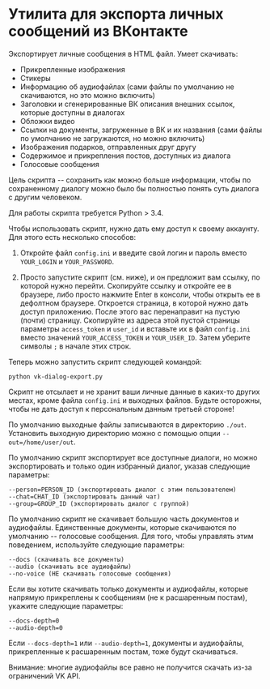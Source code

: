 # Утилита для экспорта личных сообщений из ВКонтакте

Экспортирует личные сообщения в HTML файл.
Умеет скачивать:
- Прикрепленные изображения
- Стикеры
- Информацию об аудиофайлах (сами файлы по умолчанию не скачиваются, но это можно включить)
- Заголовки и сгенерированные ВК описания внешних ссылок, которые доступны в диалогах
- Обложки видео
- Ссылки на документы, загруженные в ВК и их названия (сами файлы по умолчанию не загружаются, но можно включить)
- Изображения подарков, отправленных друг другу
- Содержимое и прикрепления постов, доступных из диалога
- Голосовые сообщения

Цель скрипта -- сохранить как можно больше информации, чтобы по сохраненному диалогу можно было бы полностью понять суть диалога с другим человеком.

Для работы скрипта требуется Python > 3.4.

Чтобы использовать скрипт, нужно дать ему доступ к своему аккаунту.
Для этого есть несколько способов:

1. Откройте файл `config.ini` и введите свой логин и пароль вместо `YOUR_LOGIN` и `YOUR_PASSWORD`.

2. Просто запустите скрипт (см. ниже), и он предложит вам ссылку, по которой нужно перейти.
Скопируйте ссылку и откройте ее в браузере, либо просто нажмите Enter в консоли, чтобы открыть ее в дефолтном браузере.
Откроется страница, в которой нужно дать доступ приложению.
После этого вас перенаправит на пустую (почти) страницу.
Скопируйте из адреса этой пустой страницы параметры `access_token` и `user_id` и вставьте их в файл `config.ini` вместо значений `YOUR_ACCESS_TOKEN` и `YOUR_USER_ID`.
Затем уберите символы `;` в начале этих строк.

Теперь можно запустить скрипт следующей командой:

```
python vk-dialog-export.py
```

Скрипт не отсылает и не хранит ваши личные данные в каких-то других местах, кроме файла `config.ini` и выходных файлов.
Будьте осторожны, чтобы не дать доступ к персональным данным третьей стороне!

По умолчанию выходные файлы записываются в директорию `./out`.
Установить выходную директорию можно с помощью опции `--out=/home/user/out`.

По умолчанию скрипт экспортирует все доступные диалоги, но можно экспортировать и только один избранный диалог, указав следующие параметры:

```
--person=PERSON_ID (экспортировать диалог с этим пользователем)
--chat=CHAT_ID (экспортировать данный чат)
--group=GROUP_ID (экспортировать диалог с группой)
```

По умолчанию скрипт не скачивает большую часть документов и аудиофайлы.
Единственные документы, которые скачиваются по умолчанию -- голосовые сообщения.
Для того, чтобы управлять этим поведением, используйте следующие параметры:

```
--docs (скачивать все документы)
--audio (скачивать все аудиофайлы)
--no-voice (НЕ скачивать голосовые сообщения)
```

Если вы хотите скачивать только документы и аудиофайлы, которые напрямую прикреплены к сообщениям (не к расшаренным постам), укажите следующие параметры:

```
--docs-depth=0
--audio-depth=0
```

Если `--docs-depth=1` или `--audio-depth=1`, документы и аудиофайлы, прикрепленные к расшаренным постам, тоже будут скачиваться.

Внимание: многие аудиофайлы все равно не получится скачать из-за ограничений VK API.

